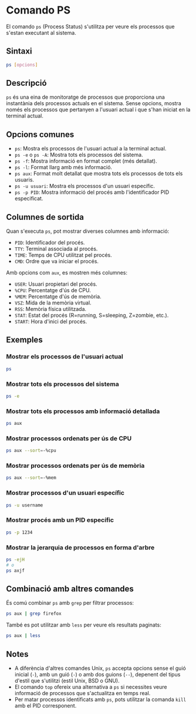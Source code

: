 # Comando PS

El comando `ps` (Process Status) s'utilitza per veure els processos que s'estan executant al sistema.

## Sintaxi

```bash
ps [opcions]
```

## Descripció

`ps` és una eina de monitoratge de processos que proporciona una instantània dels processos actuals en el sistema. Sense opcions, mostra només els processos que pertanyen a l'usuari actual i que s'han iniciat en la terminal actual.

## Opcions comunes

- `ps`: Mostra els processos de l'usuari actual a la terminal actual.
- `ps -e` o `ps -A`: Mostra tots els processos del sistema.
- `ps -f`: Mostra informació en format complet (més detallat).
- `ps -l`: Format llarg amb més informació.
- `ps aux`: Format molt detallat que mostra tots els processos de tots els usuaris.
- `ps -u usuari`: Mostra els processos d'un usuari específic.
- `ps -p PID`: Mostra informació del procés amb l'identificador PID especificat.

## Columnes de sortida

Quan s'executa `ps`, pot mostrar diverses columnes amb informació:

- `PID`: Identificador del procés.
- `TTY`: Terminal associada al procés.
- `TIME`: Temps de CPU utilitzat pel procés.
- `CMD`: Ordre que va iniciar el procés.

Amb opcions com `aux`, es mostren més columnes:

- `USER`: Usuari propietari del procés.
- `%CPU`: Percentatge d'ús de CPU.
- `%MEM`: Percentatge d'ús de memòria.
- `VSZ`: Mida de la memòria virtual.
- `RSS`: Memòria física utilitzada.
- `STAT`: Estat del procés (R=running, S=sleeping, Z=zombie, etc.).
- `START`: Hora d'inici del procés.

## Exemples

### Mostrar els processos de l'usuari actual

```bash
ps
```

### Mostrar tots els processos del sistema

```bash
ps -e
```

### Mostrar tots els processos amb informació detallada

```bash
ps aux
```

### Mostrar processos ordenats per ús de CPU

```bash
ps aux --sort=-%cpu
```

### Mostrar processos ordenats per ús de memòria

```bash
ps aux --sort=-%mem
```

### Mostrar processos d'un usuari específic

```bash
ps -u username
```

### Mostrar procés amb un PID específic

```bash
ps -p 1234
```

### Mostrar la jerarquia de processos en forma d'arbre

```bash
ps -ejH
# o
ps axjf
```

## Combinació amb altres comandes

És comú combinar `ps` amb `grep` per filtrar processos:

```bash
ps aux | grep firefox
```

També es pot utilitzar amb `less` per veure els resultats paginats:

```bash
ps aux | less
```

## Notes

- A diferència d'altres comandes Unix, `ps` accepta opcions sense el guió inicial (`-`), amb un guió (`-`) o amb dos guions (`--`), depenent del tipus d'estil que s'utilitzi (estil Unix, BSD o GNU).
- El comando `top` ofereix una alternativa a `ps` si necessites veure informació de processos que s'actualitza en temps real.
- Per matar processos identificats amb `ps`, pots utilitzar la comanda `kill` amb el PID corresponent.
